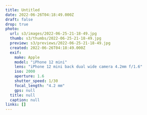 ```yaml
---
title: Untitled
date: 2022-06-26T04:18:49.000Z
draft: false
drop: true
photo:
  url: s3/images/2022-06-25-21-18-49.jpg
  thumb: s3/thumbs/2022-06-25-21-18-49.jpg
  preview: s3/previews/2022-06-25-21-18-49.jpg
  created: 2022-06-26T04:18:49.000Z
  exif:
    make: Apple
    model: "iPhone 12 mini"
    lens: "iPhone 12 mini back dual wide camera 4.2mm f/1.6"
    iso: 2000
    aperture: 1.6
    shutter_speed: 1/30
    focal_length: "4.2 mm"
    gps: null
  title: null
  caption: null
links: []
---
```

